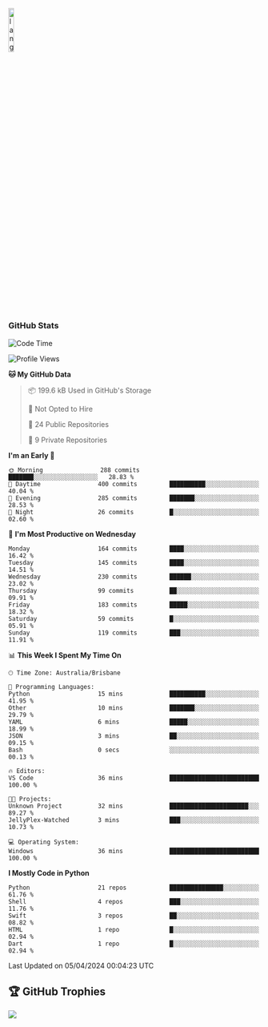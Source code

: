 <p align="left"><img width=15%" src="https://github.com/alansmathew/alansmathew/raw/master/lang.gif" alt="lang image here" /></p>

# <h3 align="left">GitHub Stats</h3>

<!--START_SECTION:waka-->
![Code Time](http://img.shields.io/badge/Code%20Time-345%20hrs%2022%20mins-blue)

![Profile Views](http://img.shields.io/badge/Profile%20Views-0-blue)

**🐱 My GitHub Data** 

> 📦 199.6 kB Used in GitHub's Storage 
 > 
> 🚫 Not Opted to Hire
 > 
> 📜 24 Public Repositories 
 > 
> 🔑 9 Private Repositories 
 > 
**I'm an Early 🐤** 

```text
🌞 Morning                288 commits         ███████░░░░░░░░░░░░░░░░░░   28.83 % 
🌆 Daytime                400 commits         ██████████░░░░░░░░░░░░░░░   40.04 % 
🌃 Evening                285 commits         ███████░░░░░░░░░░░░░░░░░░   28.53 % 
🌙 Night                  26 commits          █░░░░░░░░░░░░░░░░░░░░░░░░   02.60 % 
```
📅 **I'm Most Productive on Wednesday** 

```text
Monday                   164 commits         ████░░░░░░░░░░░░░░░░░░░░░   16.42 % 
Tuesday                  145 commits         ████░░░░░░░░░░░░░░░░░░░░░   14.51 % 
Wednesday                230 commits         ██████░░░░░░░░░░░░░░░░░░░   23.02 % 
Thursday                 99 commits          ██░░░░░░░░░░░░░░░░░░░░░░░   09.91 % 
Friday                   183 commits         █████░░░░░░░░░░░░░░░░░░░░   18.32 % 
Saturday                 59 commits          █░░░░░░░░░░░░░░░░░░░░░░░░   05.91 % 
Sunday                   119 commits         ███░░░░░░░░░░░░░░░░░░░░░░   11.91 % 
```


📊 **This Week I Spent My Time On** 

```text
🕑︎ Time Zone: Australia/Brisbane

💬 Programming Languages: 
Python                   15 mins             ██████████░░░░░░░░░░░░░░░   41.95 % 
Other                    10 mins             ███████░░░░░░░░░░░░░░░░░░   29.79 % 
YAML                     6 mins              █████░░░░░░░░░░░░░░░░░░░░   18.99 % 
JSON                     3 mins              ██░░░░░░░░░░░░░░░░░░░░░░░   09.15 % 
Bash                     0 secs              ░░░░░░░░░░░░░░░░░░░░░░░░░   00.13 % 

🔥 Editors: 
VS Code                  36 mins             █████████████████████████   100.00 % 

🐱‍💻 Projects: 
Unknown Project          32 mins             ██████████████████████░░░   89.27 % 
JellyPlex-Watched        3 mins              ███░░░░░░░░░░░░░░░░░░░░░░   10.73 % 

💻 Operating System: 
Windows                  36 mins             █████████████████████████   100.00 % 
```

**I Mostly Code in Python** 

```text
Python                   21 repos            ███████████████░░░░░░░░░░   61.76 % 
Shell                    4 repos             ███░░░░░░░░░░░░░░░░░░░░░░   11.76 % 
Swift                    3 repos             ██░░░░░░░░░░░░░░░░░░░░░░░   08.82 % 
HTML                     1 repo              █░░░░░░░░░░░░░░░░░░░░░░░░   02.94 % 
Dart                     1 repo              █░░░░░░░░░░░░░░░░░░░░░░░░   02.94 % 
```




 Last Updated on 05/04/2024 00:04:23 UTC
<!--END_SECTION:waka-->

## 🏆 GitHub Trophies

![](https://github-profile-trophy.vercel.app/?username=samh06&theme=discord&no-frame=true&no-bg=false&margin-w=4)
